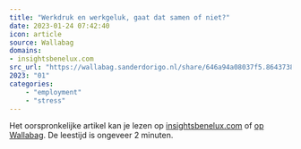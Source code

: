```yaml
---
title: "Werkdruk en werkgeluk, gaat dat samen of niet?"
date: 2023-01-24 07:42:40
icon: article
source: Wallabag
domains:
- insightsbenelux.com
src_url: "https://wallabag.sanderdorigo.nl/share/646a94a08037f5.86437382"
2023: "01"
categories:
    - "employment"
    - "stress"
---
```

Het oorspronkelijke artikel kan je lezen op [insightsbenelux.com](https://www.insightsbenelux.com/blog/werkgeluk/werkdruk-en-werkgeluk-gaat-dat-samen-of-niet) of [op Wallabag](https://wallabag.sanderdorigo.nl/share/646a94a08037f5.86437382). De leestijd is ongeveer 2 minuten.